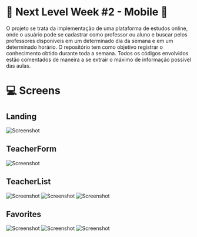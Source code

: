 # :rocket: Next Level Week #2 - Mobile :beginner:

O projeto se trata da implementação de uma plataforma de estudos online, onde o usuário pode se cadastrar como professor ou aluno e buscar pelos professores disponíveis em um determinado dia da semana e em um determinado horário.
O repositório tem como objetivo registrar o conhecimento obtido durante toda a semana. Todos os códigos envolvidos estão comentados de maneira a se extrair o máximo de informação possível das aulas.

# :computer: Screens

## Landing
![Screenshot](src/assets/prints/Landing.PNG)

## TeacherForm
![Screenshot](src/assets/prints/TeacherForm.PNG)

## TeacherList
![Screenshot](src/assets/prints/TeacherList_1.PNG)
![Screenshot](src/assets/prints/TeacherList_2.PNG)
![Screenshot](src/assets/prints/TeacherList_3.PNG)

## Favorites
![Screenshot](src/assets/prints/Favorites_1.PNG)
![Screenshot](src/assets/prints/Favorites_2.PNG)
![Screenshot](src/assets/prints/Favorites_3.PNG)

